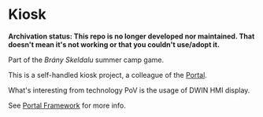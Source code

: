 # Kiosk

__Archivation status: This repo is no longer developed nor maintained. That doesn't mean it's not working or that you couldn't
use/adopt it.__

Part of the _Brány Skeldalu_ summer camp game.

This is a self-handled kiosk project, a colleague of the [Portal](https://github.com/litvinov-tabor2022/portal-main).

What's interesting from technology PoV is the usage of DWIN HMI display.

See [Portal Framework](https://github.com/litvinov-tabor2022/esp32-portal-framework) for more info.
